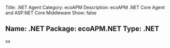 Title: .NET Agent
Category: ecoAPM
Description: ecoAPM .NET Core Agent and ASP.NET Core Middleware
Show: false

Name: .NET
Package: ecoAPM.NET
Type: .NET
---

xx